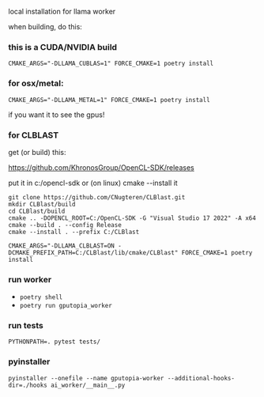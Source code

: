 local installation for llama worker

when building, do this:

### this is a CUDA/NVIDIA build
`CMAKE_ARGS="-DLLAMA_CUBLAS=1" FORCE_CMAKE=1 poetry install`


### for osx/metal:

`CMAKE_ARGS="-DLLAMA_METAL=1" FORCE_CMAKE=1 poetry install`

if you want it to see the gpus!

### for CLBLAST

get (or build) this:

https://github.com/KhronosGroup/OpenCL-SDK/releases


put it in c:/opencl-sdk or (on linux) cmake --install it

```
git clone https://github.com/CNugteren/CLBlast.git
mkdir CLBlast/build
cd CLBlast/build
cmake .. -DOPENCL_ROOT=C:/OpenCL-SDK -G "Visual Studio 17 2022" -A x64
cmake --build . --config Release
cmake --install . --prefix C:/CLBlast
```

`CMAKE_ARGS="-DLLAMA_CLBLAST=ON -DCMAKE_PREFIX_PATH=C:/CLBlast/lib/cmake/CLBlast" FORCE_CMAKE=1 poetry install`


### run worker
- `poetry shell`
- `poetry run gputopia_worker`


### run tests

`PYTHONPATH=. pytest tests/`


### pyinstaller

`pyinstaller --onefile --name gputopia-worker --additional-hooks-dir=./hooks ai_worker/__main__.py`

